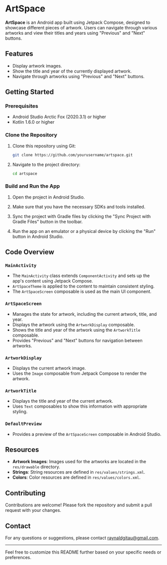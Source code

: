 # ArtSpace

**ArtSpace** is an Android app built using Jetpack Compose, designed to showcase different pieces of artwork. Users can navigate through various artworks and view their titles and years using "Previous" and "Next" buttons.

## Features

- Display artwork images.
- Show the title and year of the currently displayed artwork.
- Navigate through artworks using "Previous" and "Next" buttons.

## Getting Started

### Prerequisites

- Android Studio Arctic Fox (2020.3.1) or higher
- Kotlin 1.6.0 or higher

### Clone the Repository

1. Clone this repository using Git:
   ```bash
   git clone https://github.com/yourusername/artspace.git
   ```

2. Navigate to the project directory:
   ```bash
   cd artspace
   ```

### Build and Run the App

1. Open the project in Android Studio.

2. Make sure that you have the necessary SDKs and tools installed.

3. Sync the project with Gradle files by clicking the "Sync Project with Gradle Files" button in the toolbar.

4. Run the app on an emulator or a physical device by clicking the "Run" button in Android Studio.

## Code Overview

### `MainActivity`

- The `MainActivity` class extends `ComponentActivity` and sets up the app's content using Jetpack Compose.
- `ArtSpaceTheme` is applied to the content to maintain consistent styling.
- The `ArtSpaceScreen` composable is used as the main UI component.

### `ArtSpaceScreen`

- Manages the state for artwork, including the current artwork, title, and year.
- Displays the artwork using the `ArtworkDisplay` composable.
- Shows the title and year of the artwork using the `ArtworkTitle` composable.
- Provides "Previous" and "Next" buttons for navigation between artworks.

### `ArtworkDisplay`

- Displays the current artwork image.
- Uses the `Image` composable from Jetpack Compose to render the artwork.

### `ArtworkTitle`

- Displays the title and year of the current artwork.
- Uses `Text` composables to show this information with appropriate styling.

### `DefaultPreview`

- Provides a preview of the `ArtSpaceScreen` composable in Android Studio.

## Resources

- **Artwork Images**: Images used for the artworks are located in the `res/drawable` directory.
- **Strings**: String resources are defined in `res/values/strings.xml`.
- **Colors**: Color resources are defined in `res/values/colors.xml`.

## Contributing

Contributions are welcome! Please fork the repository and submit a pull request with your changes.


## Contact

For any questions or suggestions, please contact [raynaldgitau@gmail.com](raynaldgitau@gmail.com).

---

Feel free to customize this README further based on your specific needs or preferences.
